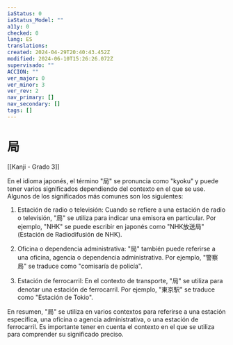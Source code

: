 ```yaml
---
iaStatus: 0
iaStatus_Model: ""
a11y: 0
checked: 0
lang: ES
translations: 
created: 2024-04-29T20:40:43.452Z
modified: 2024-06-10T15:26:26.072Z
supervisado: ""
ACCION: ""
ver_major: 0
ver_minor: 3
ver_rev: 2
nav_primary: []
nav_secondary: []
tags: []
---
```

# 局

[[Kanji - Grado 3]]

En el idioma japonés, el término "局" se pronuncia como "kyoku" y puede tener varios significados dependiendo del contexto en el que se use. Algunos de los significados más comunes son los siguientes:

1. Estación de radio o televisión: Cuando se refiere a una estación de radio o televisión, "局" se utiliza para indicar una emisora en particular. Por ejemplo, "NHK" se puede escribir en japonés como "NHK放送局" (Estación de Radiodifusión de NHK).

2. Oficina o dependencia administrativa: "局" también puede referirse a una oficina, agencia o dependencia administrativa. Por ejemplo, "警察局" se traduce como "comisaría de policía".

3. Estación de ferrocarril: En el contexto de transporte, "局" se utiliza para denotar una estación de ferrocarril. Por ejemplo, "東京駅" se traduce como "Estación de Tokio".

En resumen, "局" se utiliza en varios contextos para referirse a una estación específica, una oficina o agencia administrativa, o una estación de ferrocarril. Es importante tener en cuenta el contexto en el que se utiliza para comprender su significado preciso.
